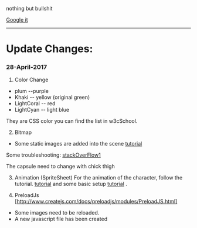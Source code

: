 nothing but bullshit

[Google it](https://www.google.com)

***

# Update Changes:
### **28-April-2017**

1. Color Change
  * plum  --purple
  * Khaki  -- yellow  (original green)
  * LightCoral -- red
  * LightCyan  -- light blue

  They are CSS color you can find the list in w3cSchool.


2. Bitmap
  * Some static images are added into the scene
[tutorial](http://createjs.com/docs/easeljs/classes/Bitmap.html)

   Some troubleshooting:
[stackOverFlow1](http://stackoverflow.com/questions/20850634/easeljs-not-showing-bitmap/20860996#20860996)

   The capsule need to change with chick thigh


3. Animation (SpriteSheet)
For the animation of the character, follow the tutorial.
[tutorial](http://createjs.com/docs/easeljs/classes/SpriteSheet.html)
and some basic setup
[tutorial](http://www.createjs.com/tutorials/Animation%20and%20Ticker/)
.

4. PreloadJs
[http://www.createjs.com/docs/preloadjs/modules/PreloadJS.html]
  * Some images need to be reloaded.
  * A new javascript file has been created



